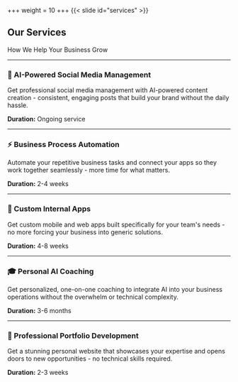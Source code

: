 +++
weight = 10
+++
{{< slide id="services" >}}

## Our Services

How We Help Your Business Grow

---

### 🎯 AI-Powered Social Media Management
Get professional social media management with AI-powered content creation - consistent, engaging posts that build your brand without the daily hassle.

**Duration:** Ongoing service

---

### ⚡ Business Process Automation
Automate your repetitive business tasks and connect your apps so they work together seamlessly - more time for what matters.

**Duration:** 2-4 weeks

---

### 📱 Custom Internal Apps
Get custom mobile and web apps built specifically for your team's needs - no more forcing your business into generic solutions.

**Duration:** 4-8 weeks

---

### 🎓 Personal AI Coaching
Get personalized, one-on-one coaching to integrate AI into your business operations without the overwhelm or technical complexity.

**Duration:** 3-6 months

---

### 💼 Professional Portfolio Development
Get a stunning personal website that showcases your expertise and opens doors to new opportunities - no technical skills required.

**Duration:** 2-3 weeks
